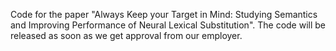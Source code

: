 Code for the paper "Always Keep your Target in Mind: Studying Semantics and Improving Performance of Neural Lexical Substitution".
The code will be released as soon as we get approval from our employer.
